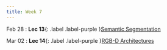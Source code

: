 ```yaml
---
title: Week 7
---
```


Feb 28
: **Lec 13**{: .label .label-purple }[Semantic Segmentation](#)
  <!-- : [Solution](#) -->

Mar 02
: **Lec 14**{: .label .label-purple }[RGB-D Architectures](#)
  <!-- : [3.1](#), [2.2](#), [2.3](#) -->
<!-- Feb 17
: **Dis 7**{: .label .label-blue }[Detection & Segmentation Demo](#) -->
